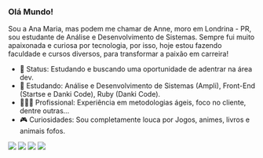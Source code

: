 ### Olá Mundo!

Sou a Ana Maria, mas podem me chamar de Anne, moro em Londrina - PR, sou estudante de Análise e Desenvolvimento de Sistemas. Sempre fui muito apaixonada e curiosa por tecnologia, por isso, hoje estou fazendo faculdade e cursos diversos, para transformar a paixão em carreira!

- 🤗 Status: Estudando e buscando uma oportunidade de adentrar na área dev.
- 📖 Estudando: Análise e Desenvolvimento de Sistemas (Ampli), Front-End (Startse e Danki Code), Ruby (Danki Code).
- 🙆🏻‍♂️ Profissional: Experiência em metodologias ágeis, foco no cliente, dentre outras...
- 🎮 Curiosidades: Sou completamente louca por Jogos, animes, livros e animais fofos.

<div>
  
  <a href="https://instagram.com/anamaria_b_o" target="_blank"><img src="https://img.shields.io/badge/-Instagram-%23E4405F?style=for-the-badge&logo=instagram&logoColor=white" target="_blank"></a>
 	<a href="https://www.twitch.tv/anne_eeee" target="_blank"><img src="https://img.shields.io/badge/Twitch-9146FF?style=for-the-badge&logo=twitch&logoColor=white" target="_blank"></a> 
  <a href = "mailto:anamariaborgesdeoliveira@gmail.com"><img src="https://img.shields.io/badge/-Gmail-%23333?style=for-the-badge&logo=gmail&logoColor=white" target="_blank"></a>
  <a href="https://www.linkedin.com/in/anamborgeso" target="_blank"><img src="https://img.shields.io/badge/-LinkedIn-%230077B5?style=for-the-badge&logo=linkedin&logoColor=white" target="_blank"></a> 
  
  </div>

<!--
**Anne-Borges/Anne-Borges** is a ✨ _special_ ✨ repository because its `README.md` (this file) appears on your GitHub profile.

Here are some ideas to get you started:

- 🔭 I’m currently working on ...
- 🌱 I’m currently learning ...
- 👯 I’m looking to collaborate on ...
- 🤔 I’m looking for help with ...
- 💬 Ask me about ...
- 📫 How to reach me: ...
- 😄 Pronouns: ...
- ⚡ Fun fact: ...
-->
